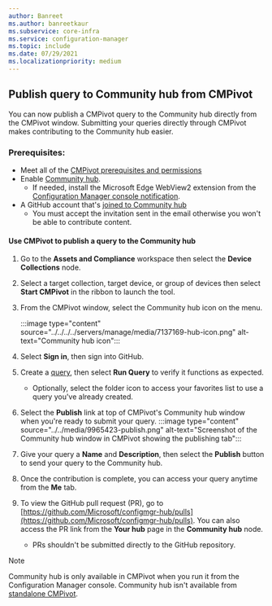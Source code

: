 ```yaml
---
author: Banreet
ms.author: banreetkaur
ms.subservice: core-infra
ms.service: configuration-manager
ms.topic: include
ms.date: 07/29/2021
ms.localizationpriority: medium
---
```


## <a name="bkmk_hub"></a> Publish query to Community hub from CMPivot
<!--9965423-->
You can now publish a CMPivot query to the Community hub directly from the CMPivot window. Submitting your queries directly through CMPivot makes contributing to the Community hub easier.

### Prerequisites:

- Meet all of the [CMPivot prerequisites and permissions](../../../../servers/manage/cmpivot.md#prerequisites)
- Enable [Community hub](../../../../servers/manage/community-hub.md).
   - If needed, install the Microsoft Edge WebView2 extension from the [Configuration Manager console notification](../../../../servers/manage/community-hub.md#bkmk_webview2).
- A GitHub account that's [joined to Community hub](../../../../servers/manage/community-hub-contribute.md#join-the-community-hub-to-contribute-content)
   - You must accept the invitation sent in the email otherwise you won't be able to contribute content.

#### Use CMPivot to publish a query to the Community hub

1. Go to the **Assets and Compliance** workspace then select the **Device Collections** node.
1. Select a target collection, target device, or group of devices then select **Start CMPivot** in the ribbon to launch the tool.
1. From the CMPivot window, select the Community hub icon on the menu.

    :::image type="content" source="../../../../servers/manage/media/7137169-hub-icon.png" alt-text="Community hub icon":::
1. Select **Sign in**, then sign into GitHub.
1. Create a [query](../../../../servers/manage/cmpivot-overview.md), then select **Run Query** to verify it functions as expected.
   - Optionally, select the folder icon to access your favorites list to use a query you've already created.
1. Select the **Publish** link at top of CMPivot's Community hub window when you're ready to submit your query.
   :::image type="content" source="../../media/9965423-publish.png" alt-text="Screenshot of the Community hub window in CMPivot showing the publishing tab":::
1. Give your query a **Name** and **Description**, then select the **Publish** button to send your query to the Community hub.
1. Once the contribution is complete, you can access your query anytime from the **Me** tab.
1. To view the GitHub pull request (PR), go to [https://github.com/Microsoft/configmgr-hub/pulls](https://github.com/Microsoft/configmgr-hub/pulls). You can also access the PR link from the **Your hub** page in the **Community hub** node.
   - PRs shouldn't be submitted directly to the GitHub repository.

> [!NOTE]
> Community hub is only available in CMPivot when you run it from the Configuration Manager console. Community hub isn't available from [standalone CMPivot](../../../../servers/manage/cmpivot.md#install-cmpivot-standalone). <!--9442715, 9310040, 9391017-->

